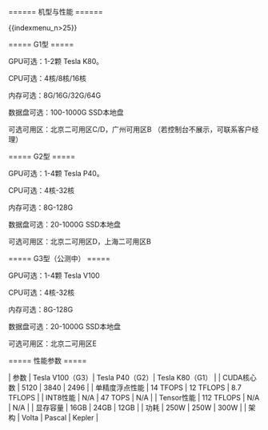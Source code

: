 ====== 机型与性能 ======

{{indexmenu_n>25}}

===== G1型 =====

GPU可选：1-2颗 Tesla K80。

CPU可选：4核/8核/16核

内存可选：8G/16G/32G/64G

数据盘可选：100-1000G SSD本地盘

可选可用区：北京二可用区C/D，广州可用区B （若控制台不展示，可联系客户经理）


===== G2型 =====

GPU可选：1-4颗 Tesla P40。

CPU可选：4核-32核

内存可选：8G-128G

数据盘可选：20-1000G SSD本地盘

可选可用区：北京二可用区D，上海二可用区B

===== G3型（公测中） =====

GPU可选：1-4颗 Tesla V100

CPU可选：4核-32核

内存可选：8G-128G

数据盘可选：20-1000G SSD本地盘

可选可用区：北京二可用区E

===== 性能参数 =====

| 参数 | Tesla V100（G3）| Tesla P40（G2）| Tesla K80（G1） |
| CUDA核心数 | 5120 | 3840 | 2496 |
| 单精度浮点性能  | 14 TFOPS | 12 TFLOPS | 8.7 TFLOPS |
| INT8性能 | N/A | 47 TOPS | N/A |
| Tensor性能 | 112 TFLOPS | N/A | N/A |
| 显存容量 | 16GB | 24GB | 12GB |
| 功耗 | 250W | 250W | 300W |
| 架构 | Volta | Pascal | Kepler |